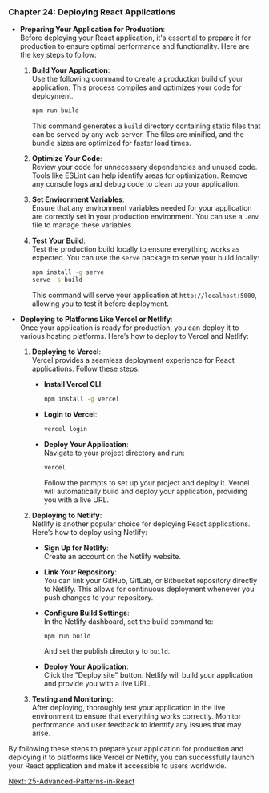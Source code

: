 ### Chapter 24: Deploying React Applications

- **Preparing Your Application for Production**:  
  Before deploying your React application, it's essential to prepare it for production to ensure optimal performance and functionality. Here are the key steps to follow:

  1. **Build Your Application**:  
     Use the following command to create a production build of your application. This process compiles and optimizes your code for deployment.

     ```bash
     npm run build
     ```

     This command generates a `build` directory containing static files that can be served by any web server. The files are minified, and the bundle sizes are optimized for faster load times.

  2. **Optimize Your Code**:  
     Review your code for unnecessary dependencies and unused code. Tools like ESLint can help identify areas for optimization. Remove any console logs and debug code to clean up your application.

  3. **Set Environment Variables**:  
     Ensure that any environment variables needed for your application are correctly set in your production environment. You can use a `.env` file to manage these variables.

  4. **Test Your Build**:  
     Test the production build locally to ensure everything works as expected. You can use the `serve` package to serve your build locally:

     ```bash
     npm install -g serve
     serve -s build
     ```

     This command will serve your application at `http://localhost:5000`, allowing you to test it before deployment.

- **Deploying to Platforms Like Vercel or Netlify**:  
  Once your application is ready for production, you can deploy it to various hosting platforms. Here’s how to deploy to Vercel and Netlify:

  1. **Deploying to Vercel**:  
     Vercel provides a seamless deployment experience for React applications. Follow these steps:

     - **Install Vercel CLI**:

       ```bash
       npm install -g vercel
       ```

     - **Login to Vercel**:

       ```bash
       vercel login
       ```

     - **Deploy Your Application**:  
       Navigate to your project directory and run:

       ```bash
       vercel
       ```

       Follow the prompts to set up your project and deploy it. Vercel will automatically build and deploy your application, providing you with a live URL.

  2. **Deploying to Netlify**:  
     Netlify is another popular choice for deploying React applications. Here’s how to deploy using Netlify:

     - **Sign Up for Netlify**:  
       Create an account on the Netlify website.

     - **Link Your Repository**:  
       You can link your GitHub, GitLab, or Bitbucket repository directly to Netlify. This allows for continuous deployment whenever you push changes to your repository.

     - **Configure Build Settings**:  
       In the Netlify dashboard, set the build command to:

       ```bash
       npm run build
       ```

       And set the publish directory to `build`.

     - **Deploy Your Application**:  
       Click the "Deploy site" button. Netlify will build your application and provide you with a live URL.

  3. **Testing and Monitoring**:  
     After deploying, thoroughly test your application in the live environment to ensure that everything works correctly. Monitor performance and user feedback to identify any issues that may arise.

By following these steps to prepare your application for production and deploying it to platforms like Vercel or Netlify, you can successfully launch your React application and make it accessible to users worldwide.

[Next: 25-Advanced-Patterns-in-React](25-Advanced-Patterns-in-React.md)